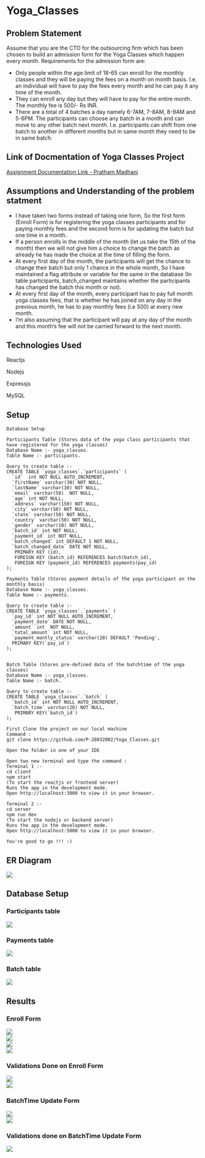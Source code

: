 # Yoga_Classes

## Problem Statement
Assume that you are the CTO for the outsourcing firm which has been chosen to build an
admission form for the Yoga Classes which happen every month.
Requirements for the admission form are:
- Only people within the age limit of 18-65 can enroll for the monthly classes and they will
be paying the fees on a month on month basis. I.e. an individual will have to pay the fees
every month and he can pay it any time of the month.
- They can enroll any day but they will have to pay for the entire month. The monthly fee is 500/- Rs INR.
- There are a total of 4 batches a day namely 6-7AM, 7-8AM, 8-9AM and 5-6PM. The
participants can choose any batch in a month and can move to any other batch next
month. I.e. participants can shift from one batch to another in different months but in
same month they need to be in same batch.

## Link of Docmentation of Yoga Classes Project
<a href="https://docs.google.com/document/d/1ggl_PMGvxntZlMJNQHU3YtLUlOXOKpdZkwEmueNs0ak/edit?usp=sharing">Assignment Documentation Link - Pratham Madhani</a>

## Assumptions and Understanding of the problem statment
- I have taken two forms instead of taking one form, So the first form (Enroll Form) is for registering the yoga classes participants and for paying monthly fees and the second form is for updating the batch but one time in a month.
- If a person enrolls in the middle of the month (let us take the 15th of the month) then we will not give him a choice to change the batch as already he has made the choice at the time of filling the form.
- At every first day of the month, the participants will get the chance to change their batch but only 1 chance in the whole month, So I have maintained a flag attribute or variable for the same in the database (In table participants, batch_changed maintains whether the participants has changed the batch this month or not).
- At every first day of the month, every participant has to pay full month yoga classes fees, that is whether he has joined on any day in the previous month, he has to pay monthly fees (i.e 500) at every new month.
- I’m also assuming that the participant will pay at any day of the month and this month’s fee will not be carried forward to the next month.


## Technologies Used

Reactjs

Nodejs

Expressjs

MySQL

## Setup
```
Database Setup

Participants Table (Stores data of the yoga class participants that have registered for the yoga classes)
Database Name :- yoga_classes.
Table Name :- participants.

Query to create table :-
CREATE TABLE `yoga_classes`.`participants` (
  `id`  int NOT NULL AUTO_INCREMENT,
  `firstName` varchar(30) NOT NULL,
  `lastName` varchar(30) NOT NULL,
  `email` varchar(50)  NOT NULL,
  `age` int NOT NULL,
  `address` varchar(150) NOT NULL,
  `city` varchar(50) NOT NULL,
  `state` varchar(50) NOT NULL,
  `country` varchar(50) NOT NULL,
  `gender` varchar(10) NOT NULL,
  `batch_id` int NOT NULL,
  `payment_id` int NOT NULL,
  `batch_changed` int DEFAULT 1 NOT NULL,
  `batch_changed_date` DATE NOT NULL,
   PRIMARY KEY (id),
   FOREIGN KEY (batch_id) REFERENCES batch(batch_id),
   FOREIGN KEY (payment_id) REFERENCES payments(pay_id)
);

Payments Table (Stores payment details of the yoga participant on the monthly basis)
Database Name :- yoga_classes.
Table Name :- payments.

Query to create table :-
CREATE TABLE `yoga_classes`.`payments` (
  `pay_id` int NOT NULL AUTO_INCREMENT,
  `payment_date` DATE NOT NULL,
  `amount` int  NOT NULL,
  `total_amount` int NOT NULL,
  `payment_montly_status` varchar(20) DEFAULT 'Pending',
  PRIMARY KEY(`pay_id`)
);


Batch Table (Stores pre-defined data of the batchtime of the yoga classes)
Database Name :- yoga_classes.
Table Name :- batch.

Query to create table :-
CREATE TABLE `yoga_classes`.`batch` (
  `batch_id` int NOT NULL AUTO_INCREMENT,
  `batch_time` varchar(20) NOT NULL,
   PRIMARY KEY(`batch_id`)
);

First Clone the project on our local machine 
Command :
git clone https://github.com/P-28032002/Yoga_Classes.git

Open the folder in one of your IDE

Open two new terminal and type the command :
Terminal 1 :-
cd client 
npm start
(To start the reactjs or frontend server)
Runs the app in the development mode.
Open http://localhost:3000 to view it in your browser.

Terminal 2 :-
cd server
npm run dev
(To start the nodejs or backend server)
Runs the app in the development mode.
Open http://localhost:5000 to view it in your browser.

You're good to go !!! :)
```
## ER Diagram

<img src="/Results/ER_Diagram_Yoga_Classes.png">

## Database Setup
### Participants table

<img src="/Results/Participants_table.jpg">

### Payments table 

<img src="/Results/Payment_table.jpg">

### Batch table

<img src="/Results/Batch_table.jpg">

## Results

### Enroll Form 

<img src="/Results/Enroll_form_1.jpg">
<br>
<img src="/Results/Enroll_Form_2.jpg">
<br>
<img src="/Results/Filled_form_1.jpg">
<br>
<img src="/Results/Filled_form_2.jpg">

### Validations Done on Enroll Form

<img src="/Results/Enroll_Form_validation.jpg">
<br>
<img src="/Results/Enroll_Form_validation_2.jpg">

### BatchTime Update Form

<img src="/Results/Update_form.jpg">
<br>
<img src="/Results/Update-Form_Filled.jpg">

### Validations done on BatchTime Update Form

<img src="/Results/Update_form_validation.jpg">






